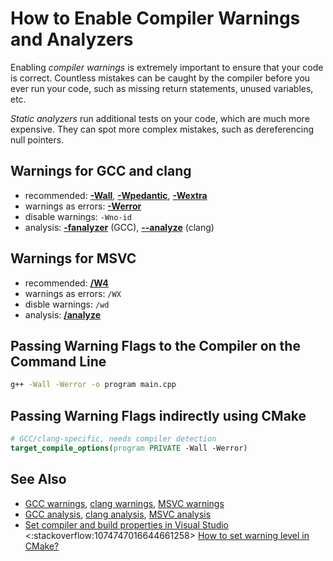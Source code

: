 # How to Enable Compiler Warnings and Analyzers

Enabling *compiler warnings* is extremely important to ensure that your code
is correct.
Countless mistakes can be caught by the compiler before you ever run your code,
such as missing return statements, unused variables, etc.

*Static analyzers* run additional tests on your code, which are much more
expensive.
They can spot more complex mistakes, such as dereferencing null pointers.

<!-- inline -->
## Warnings for GCC and clang
- recommended: **[-Wall](https://gcc.gnu.org/onlinedocs/gcc/Warning-Options.html#index-Wall)**, **[-Wpedantic](https://gcc.gnu.org/onlinedocs/gcc/Warning-Options.html#index-Wpedantic)**, **[-Wextra](https://gcc.gnu.org/onlinedocs/gcc/Warning-Options.html#index-Wextra)**
- warnings as errors: **[-Werror](https://gcc.gnu.org/onlinedocs/gcc/Warning-Options.html#index-Werror)**
- disable warnings: `-Wno-id`
- analysis: **[-fanalyzer](https://gcc.gnu.org/onlinedocs/gcc/Static-Analyzer-Options.html#index-analyzer)** (GCC), **[--analyze](https://clang-analyzer.llvm.org/)** (clang)

<!-- inline -->
## Warnings for MSVC
- recommended: **[/W4](https://learn.microsoft.com/en-us/cpp/build/reference/compiler-option-warning-level?view=msvc-170#remarks)**
- warnings as errors: `/WX`
- disble warnings: `/wd`
- analysis: **[/analyze](https://learn.microsoft.com/en-us/cpp/build/reference/analyze-code-analysis?view=msvc-170)**

## Passing Warning Flags to the Compiler on the Command Line
```sh
g++ -Wall -Werror -o program main.cpp
```

## Passing Warning Flags indirectly using CMake
```cmake
# GCC/clang-specific, needs compiler detection
target_compile_options(program PRIVATE -Wall -Werror)
```

## See Also
- [GCC warnings](https://gcc.gnu.org/onlinedocs/gcc/Warning-Options.html), [clang warnings](https://clang.llvm.org/docs/DiagnosticsReference.html), [MSVC warnings](https://learn.microsoft.com/en-us/cpp/build/reference/compiler-option-warning-level?view=msvc-170#remarks)
- [GCC analysis](https://gcc.gnu.org/onlinedocs/gcc/Static-Analyzer-Options.html), [clang analysis](https://clang.llvm.org/docs/ClangStaticAnalyzer.html), [MSVC analysis](https://learn.microsoft.com/en-us/cpp/build/reference/analyze-code-analysis?view=msvc-170)
- [Set compiler and build properties in Visual Studio](https://learn.microsoft.com/en-us/cpp/build/working-with-project-properties?view=msvc-170)<br>
<:stackoverflow:1074747016644661258>
[How to set warning level in CMake?](https://stackoverflow.com/q/2368811/5740428)

